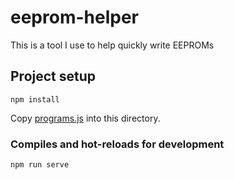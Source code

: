 # eeprom-helper

This is a tool I use to help quickly write EEPROMs

## Project setup
```
npm install
```

Copy [programs.js](https://github.com/mstratman/fv1-programs/blob/master/programs.js) into this directory.

### Compiles and hot-reloads for development
```
npm run serve
```

